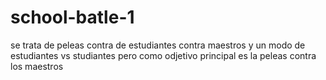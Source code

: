 # school-batle-1
se trata de peleas contra de estudiantes contra maestros y un modo de estudiantes vs studiantes pero como odjetivo principal es la peleas contra los maestros
